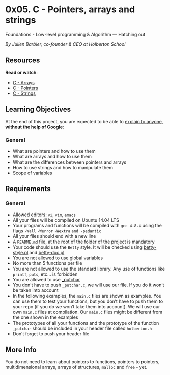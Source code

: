 # 0x05. C - Pointers, arrays and strings

Foundations - Low-level programming & Algorithm ― Hatching out

_By Julien Barbier, co-founder & CEO at Holberton School_

## Resources

**Read or watch**:

-   [C - Arrays](https://intranet.hbtn.io/rltoken/JDzn5TfvFN41WKKvjOfvTg "C - Arrays")
-   [C - Pointers](https://intranet.hbtn.io/rltoken/9CA1cUi3AxHOszdncsKC7g "C - Pointers")
-   [C - Strings](https://intranet.hbtn.io/rltoken/VBdJIrssmpg5YLOfoGTVnA "C - Strings")

## Learning Objectives

At the end of this project, you are expected to be able to [explain to anyone](https://intranet.hbtn.io/rltoken/Nz4LfysAHkKhhoh7emzqrg "explain to anyone"), **without the help of Google**:

### General

-   What are pointers and how to use them
-   What are arrays and how to use them
-   What are the differences between pointers and arrays
-   How to use strings and how to manipulate them
-   Scope of variables

## Requirements

### General

-   Allowed editors: `vi`, `vim`, `emacs`
-   All your files will be compiled on Ubuntu 14.04 LTS
-   Your programs and functions will be compiled with `gcc 4.8.4` using the flags `-Wall` `-Werror` `-Wextra` `and -pedantic`
-   All your files should end with a new line
-   A `README.md` file, at the root of the folder of the project is mandatory
-   Your code should use the `Betty` style. It will be checked using [betty-style.pl](https://github.com/holbertonschool/Betty/blob/master/betty-style.pl "betty-style.pl") and [betty-doc.pl](https://github.com/holbertonschool/Betty/blob/master/betty-doc.pl "betty-doc.pl")
-   You are not allowed to use global variables
-   No more than 5 functions per file
-   You are not allowed to use the standard library. Any use of functions like `printf`, `puts`, etc… is forbidden
-   You are allowed to use [_putchar](https://github.com/holbertonschool/_putchar.c/blob/master/_putchar.c "_putchar")
-   You don’t have to push `_putchar.c`, we will use our file. If you do it won’t be taken into account
-   In the following examples, the `main.c` files are shown as examples. You can use them to test your functions, but you don’t have to push them to your repo (if you do we won’t take them into account). We will use our own `main.c` files at compilation. Our `main.c` files might be different from the one shown in the examples
-   The prototypes of all your functions and the prototype of the function `_putchar` should be included in your header file called `holberton.h`
-   Don’t forget to push your header file

## More Info

You do not need to learn about pointers to functions, pointers to pointers, multidimensional arrays, arrays of structures, `malloc` and `free` - yet.

